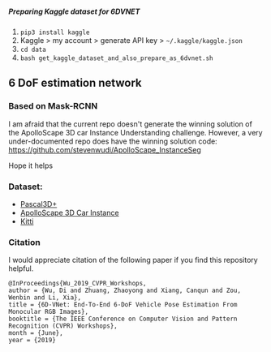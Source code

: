 ##### Preparing Kaggle dataset for 6DVNET
1. ``pip3 install kaggle``
2. Kaggle > my account > generate API key > ``~/.kaggle/kaggle.json``
3. ``cd data``
4. ``bash get_kaggle_dataset_and_also_prepare_as_6dvnet.sh``

##  6 DoF estimation network

### Based on Mask-RCNN

I am afraid that the current repo doesn't generate the winning solution of the ApolloScape 3D car Instance Understanding challenge.
However, a very under-documented repo does have the winning solution code:
https://github.com/stevenwudi/ApolloScape_InstanceSeg

Hope it helps

### Dataset:

- [Pascal3D+](http://cvgl.stanford.edu/projects/pascal3d.html)
- [ApolloScape 3D Car Instance](http://apolloscape.auto/car_instance.html)
- [Kitti](http://www.cvlibs.net/datasets/kitti/) 


### Citation

I would appreciate citation of the following paper if you find this repository helpful.

```
@InProceedings{Wu_2019_CVPR_Workshops,
author = {Wu, Di and Zhuang, Zhaoyong and Xiang, Canqun and Zou, Wenbin and Li, Xia},
title = {6D-VNet: End-To-End 6-DoF Vehicle Pose Estimation From Monocular RGB Images},
booktitle = {The IEEE Conference on Computer Vision and Pattern Recognition (CVPR) Workshops},
month = {June},
year = {2019}
```
